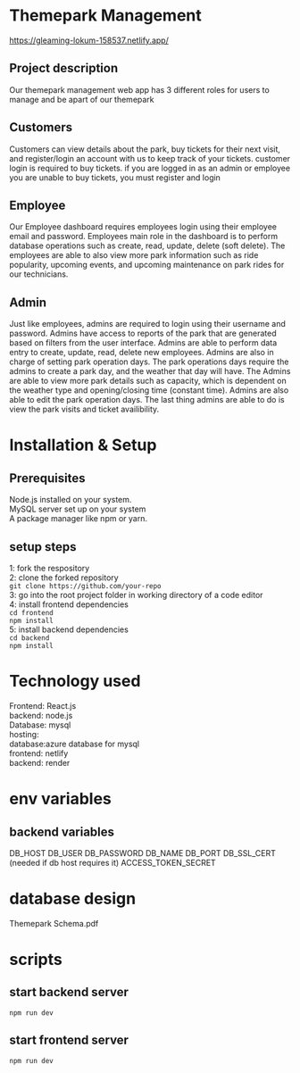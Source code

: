 # Themepark Management 
https://gleaming-lokum-158537.netlify.app/
## Project description 

Our themepark management web app has 3 different roles for users to manage and be apart of our themepark 

## Customers
Customers can view details about the park, buy tickets for their next visit, and register/login an account with us to keep track of your tickets. customer login is required to buy tickets. if you are logged in as an admin or employee you are unable to buy tickets, you must register and login 

## Employee
Our Employee dashboard requires employees login using their employee email and password. Employees main role in the dashboard is to perform database operations such as create, read, update, delete (soft delete). The employees are able to also view more park information such as ride popularity, upcoming events, and upcoming maintenance on park rides for our technicians.   

## Admin
Just like employees, admins are required to login using their username and password. Admins have access to reports of the park that are generated based on filters from the user interface. Admins are able to perform data entry to create, update, read, delete new employees. Admins are also in charge of setting park operation days. The park operations days require the admins to create a park day, and the weather that day will have. The Admins are able to view more park details such as capacity, which is dependent on the weather type and opening/closing time (constant time). Admins are also able to edit the park operation days. The last thing admins are able to do is view the park visits and ticket availibility.

# Installation & Setup
## Prerequisites
Node.js installed on your system.<br>
MySQL server set up on your system<br>
A package manager like npm or yarn.<br>
## setup steps 
1: fork the respository <br>
2: clone the forked repository <br>
```git clone https://github.com/your-repo```<br>
3: go into the root project folder in working directory of a code editor <br>
4: install frontend dependencies<br>
```cd frontend``` <br>
```npm install```<br>
5: install backend dependencies <br>
```cd backend``` <br>
```npm install```  <br>


# Technology used 
Frontend: React.js <br>
backend: node.js<br>
Database: mysql<br>
hosting:<br>
    database:azure database for mysql<br>
    frontend: netlify<br>
    backend: render<br>

# env variables 
## backend variables
DB_HOST
DB_USER
DB_PASSWORD
DB_NAME
DB_PORT
DB_SSL_CERT (needed if db host requires it)
ACCESS_TOKEN_SECRET

# database design 
Themepark Schema.pdf

# scripts 
## start backend server
```npm run dev```

## start frontend server
```npm run dev```


